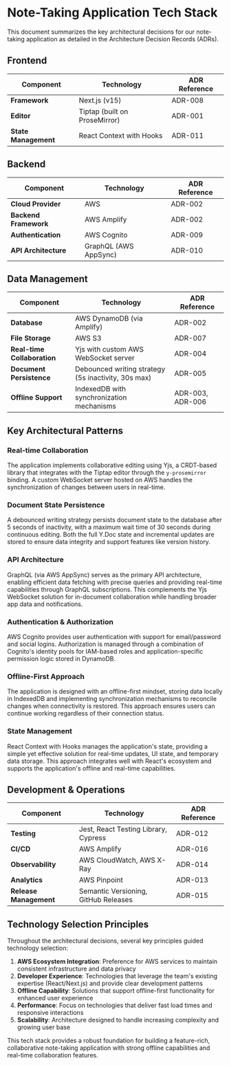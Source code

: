 # Note-Taking Application Tech Stack

This document summarizes the key architectural decisions for our note-taking application as detailed in the Architecture Decision Records (ADRs).

## Frontend

| Component            | Technology                    | ADR Reference |
| -------------------- | ----------------------------- | ------------- |
| **Framework**        | Next.js (v15)                 | ADR-008       |
| **Editor**           | Tiptap (built on ProseMirror) | ADR-001       |
| **State Management** | React Context with Hooks      | ADR-011       |

## Backend

| Component             | Technology            | ADR Reference |
| --------------------- | --------------------- | ------------- |
| **Cloud Provider**    | AWS                   | ADR-002       |
| **Backend Framework** | AWS Amplify           | ADR-002       |
| **Authentication**    | AWS Cognito           | ADR-009       |
| **API Architecture**  | GraphQL (AWS AppSync) | ADR-010       |

## Data Management

| Component                   | Technology                                          | ADR Reference    |
| --------------------------- | --------------------------------------------------- | ---------------- |
| **Database**                | AWS DynamoDB (via Amplify)                          | ADR-002          |
| **File Storage**            | AWS S3                                              | ADR-007          |
| **Real-time Collaboration** | Yjs with custom AWS WebSocket server                | ADR-004          |
| **Document Persistence**    | Debounced writing strategy (5s inactivity, 30s max) | ADR-005          |
| **Offline Support**         | IndexedDB with synchronization mechanisms           | ADR-003, ADR-006 |

## Key Architectural Patterns

### Real-time Collaboration

The application implements collaborative editing using Yjs, a CRDT-based library that integrates with the Tiptap editor through the `y-prosemirror` binding. A custom WebSocket server hosted on AWS handles the synchronization of changes between users in real-time.

### Document State Persistence

A debounced writing strategy persists document state to the database after 5 seconds of inactivity, with a maximum wait time of 30 seconds during continuous editing. Both the full Y.Doc state and incremental updates are stored to ensure data integrity and support features like version history.

### API Architecture

GraphQL (via AWS AppSync) serves as the primary API architecture, enabling efficient data fetching with precise queries and providing real-time capabilities through GraphQL subscriptions. This complements the Yjs WebSocket solution for in-document collaboration while handling broader app data and notifications.

### Authentication & Authorization

AWS Cognito provides user authentication with support for email/password and social logins. Authorization is managed through a combination of Cognito's identity pools for IAM-based roles and application-specific permission logic stored in DynamoDB.

### Offline-First Approach

The application is designed with an offline-first mindset, storing data locally in IndexedDB and implementing synchronization mechanisms to reconcile changes when connectivity is restored. This approach ensures users can continue working regardless of their connection status.

### State Management

React Context with Hooks manages the application's state, providing a simple yet effective solution for real-time updates, UI state, and temporary data storage. This approach integrates well with React's ecosystem and supports the application's offline and real-time capabilities.

## Development & Operations

| Component              | Technology                           | ADR Reference |
| ---------------------- | ------------------------------------ | ------------- |
| **Testing**            | Jest, React Testing Library, Cypress | ADR-012       |
| **CI/CD**              | AWS Amplify                          | ADR-016       |
| **Observability**      | AWS CloudWatch, AWS X-Ray            | ADR-014       |
| **Analytics**          | AWS Pinpoint                         | ADR-013       |
| **Release Management** | Semantic Versioning, GitHub Releases | ADR-015       |

## Technology Selection Principles

Throughout the architectural decisions, several key principles guided technology selection:

1. **AWS Ecosystem Integration**: Preference for AWS services to maintain consistent infrastructure and data privacy
2. **Developer Experience**: Technologies that leverage the team's existing expertise (React/Next.js) and provide clear development patterns
3. **Offline Capability**: Solutions that support offline-first functionality for enhanced user experience
4. **Performance**: Focus on technologies that deliver fast load times and responsive interactions
5. **Scalability**: Architecture designed to handle increasing complexity and growing user base

This tech stack provides a robust foundation for building a feature-rich, collaborative note-taking application with strong offline capabilities and real-time collaboration features.
